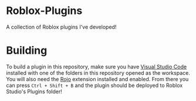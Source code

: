 # Roblox-Plugins
A collection of Roblox plugins I've developed!

# Building
To build a plugin in this repository, make sure you have [Visual Studio Code](https://code.visualstudio.com) installed with one of the folders in this repository opened as the workspace.
You will also need the [Rojo](https://marketplace.visualstudio.com/items?itemName=evaera.vscode-rojo) extension installed and enabled.
From there you can press `Ctrl + Shift + B` and the plugin should be deployed to Roblox Studio's Plugins folder!
